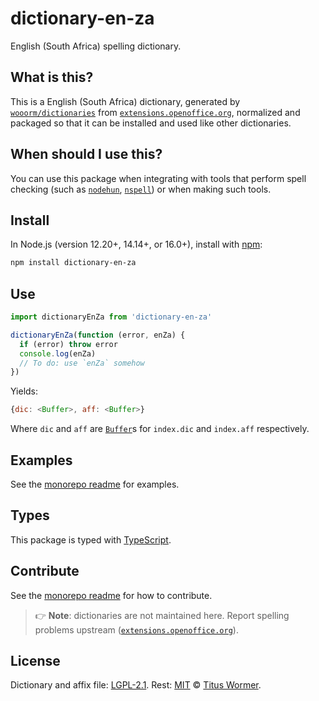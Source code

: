 # dictionary-en-za

English (South Africa) spelling dictionary.

## What is this?

This is a English (South Africa) dictionary,
generated by [`wooorm/dictionaries`][dictionaries] from
[`extensions.openoffice.org`][source],
normalized and packaged so that it can be installed and used like other
dictionaries.

## When should I use this?

You can use this package when integrating with tools that perform spell checking
(such as [`nodehun`][nodehun], [`nspell`][nspell]) or when making such tools.

## Install

In Node.js (version 12.20+, 14.14+, or 16.0+), install with [npm][]:

```sh
npm install dictionary-en-za
```

## Use

```js
import dictionaryEnZa from 'dictionary-en-za'

dictionaryEnZa(function (error, enZa) {
  if (error) throw error
  console.log(enZa)
  // To do: use `enZa` somehow
})
```

Yields:

```js
{dic: <Buffer>, aff: <Buffer>}
```

Where `dic` and `aff` are [`Buffer`][buffer]s for `index.dic` and `index.aff`
respectively.

## Examples

See the [monorepo readme][dictionaries] for examples.

## Types

This package is typed with [TypeScript][].

## Contribute

See the [monorepo readme][dictionaries] for how to contribute.

> 👉 **Note**: dictionaries are not maintained here.
> Report spelling problems upstream ([`extensions.openoffice.org`][source]).

## License

Dictionary and affix file: [LGPL-2.1](https://github.com/wooorm/dictionaries/blob/main/dictionaries/en-ZA/license).
Rest: [MIT][] © [Titus Wormer][home].

[hunspell]: https://hunspell.github.io

[nodehun]: https://github.com/nathanjsweet/nodehun

[nspell]: https://github.com/wooorm/nspell

[macos]: https://github.com/wooorm/dictionaries#example-use-with-macos

[source]: http://extensions.openoffice.org/en/project/english-dictionaries-apache-openoffice

[npm]: https://docs.npmjs.com/cli/install

[dictionaries]: https://github.com/wooorm/dictionaries

[mit]: https://github.com/wooorm/dictionaries/blob/main/license

[buffer]: https://nodejs.org/api/buffer.html#buffer_buffer

[home]: https://wooorm.com

[typescript]: https://www.typescriptlang.org
